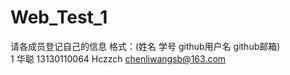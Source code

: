 # Web_Test_1
请各成员登记自己的信息 格式：(姓名 学号 github用户名 github邮箱)<br/>
1 华聪 13130110064 Hczzch chenliwangsb@163.com<br/>
